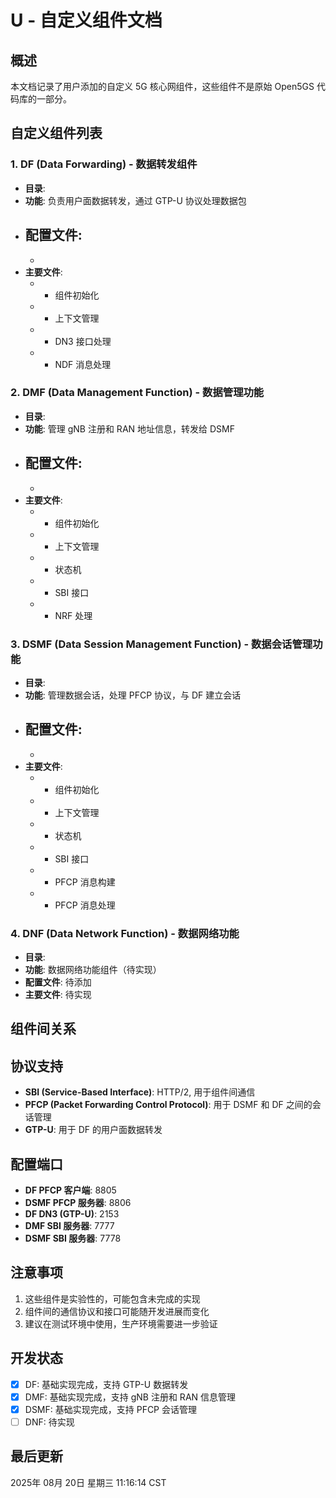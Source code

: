 # U - 自定义组件文档

## 概述
本文档记录了用户添加的自定义 5G 核心网组件，这些组件不是原始 Open5GS 代码库的一部分。

## 自定义组件列表

### 1. DF (Data Forwarding) - 数据转发组件
- **目录**: 
- **功能**: 负责用户面数据转发，通过 GTP-U 协议处理数据包
- **配置文件**: 
  - 
  - 
- **主要文件**:
  -  - 组件初始化
  -  - 上下文管理
  -  - DN3 接口处理
  -  - NDF 消息处理

### 2. DMF (Data Management Function) - 数据管理功能
- **目录**: 
- **功能**: 管理 gNB 注册和 RAN 地址信息，转发给 DSMF
- **配置文件**: 
  - 
  - 
- **主要文件**:
  -  - 组件初始化
  -  - 上下文管理
  -  - 状态机
  -  - SBI 接口
  -  - NRF 处理

### 3. DSMF (Data Session Management Function) - 数据会话管理功能
- **目录**: 
- **功能**: 管理数据会话，处理 PFCP 协议，与 DF 建立会话
- **配置文件**: 
  - 
  - 
- **主要文件**:
  -  - 组件初始化
  -  - 上下文管理
  -  - 状态机
  -  - SBI 接口
  -  - PFCP 消息构建
  -  - PFCP 消息处理

### 4. DNF (Data Network Function) - 数据网络功能
- **目录**: 
- **功能**: 数据网络功能组件（待实现）
- **配置文件**: 待添加
- **主要文件**: 待实现

## 组件间关系


## 协议支持
- **SBI (Service-Based Interface)**: HTTP/2, 用于组件间通信
- **PFCP (Packet Forwarding Control Protocol)**: 用于 DSMF 和 DF 之间的会话管理
- **GTP-U**: 用于 DF 的用户面数据转发

## 配置端口
- **DF PFCP 客户端**: 8805
- **DSMF PFCP 服务器**: 8806
- **DF DN3 (GTP-U)**: 2153
- **DMF SBI 服务器**: 7777
- **DSMF SBI 服务器**: 7778

## 注意事项
1. 这些组件是实验性的，可能包含未完成的实现
2. 组件间的通信协议和接口可能随开发进展而变化
3. 建议在测试环境中使用，生产环境需要进一步验证

## 开发状态
- [x] DF: 基础实现完成，支持 GTP-U 数据转发
- [x] DMF: 基础实现完成，支持 gNB 注册和 RAN 信息管理
- [x] DSMF: 基础实现完成，支持 PFCP 会话管理
- [ ] DNF: 待实现

## 最后更新
2025年 08月 20日 星期三 11:16:14 CST
